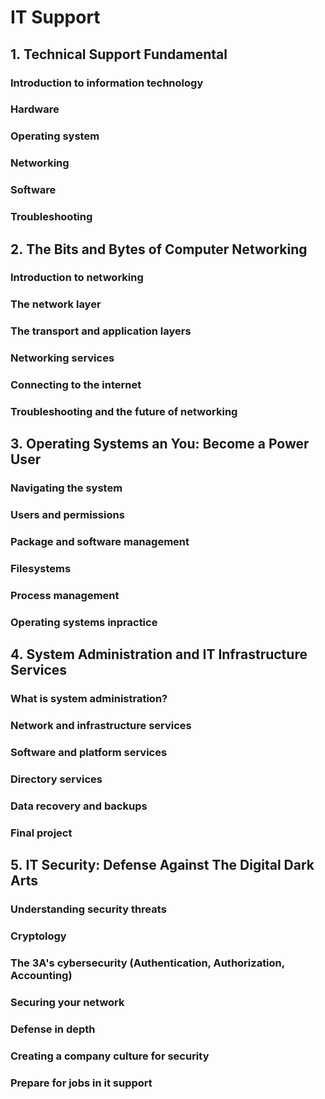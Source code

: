 # IT Support
## 1. Technical Support Fundamental
### Introduction to information technology
### Hardware
### Operating system
### Networking
### Software
### Troubleshooting
## 2. The Bits and Bytes of Computer Networking
### Introduction to networking
### The network layer
### The transport and application layers
### Networking services
### Connecting to the internet
### Troubleshooting and the future of networking
## 3. Operating Systems an You: Become a Power User
### Navigating the system
### Users and permissions
### Package and software management
### Filesystems
### Process management
### Operating systems inpractice
## 4. System Administration and IT Infrastructure Services
### What is system administration?
### Network and infrastructure services
### Software and platform services
### Directory services
### Data recovery and backups
### Final project
## 5. IT Security: Defense Against The Digital Dark Arts
### Understanding security threats
### Cryptology
### The 3A's cybersecurity (Authentication, Authorization, Accounting)
### Securing your network
### Defense in depth
### Creating a company culture for security
### Prepare for jobs in it support
